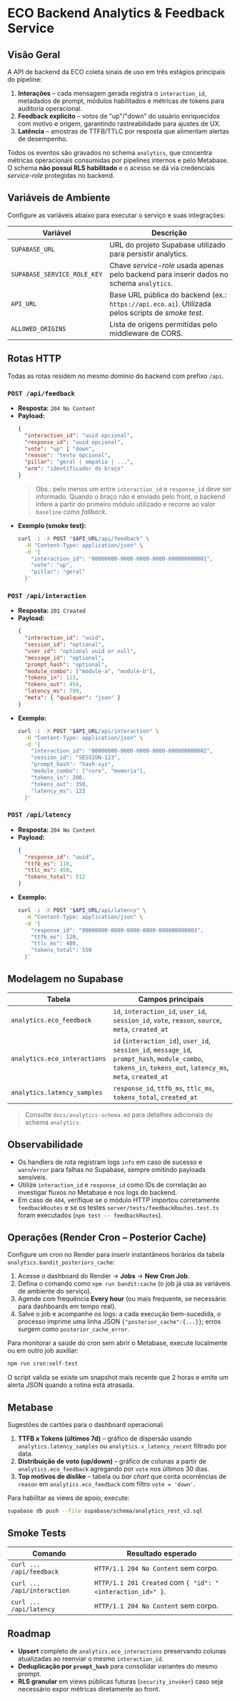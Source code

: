 # ECO Backend Analytics & Feedback Service

## Visão Geral
A API de backend da ECO coleta sinais de uso em três estágios principais do pipeline:

1. **Interações** – cada mensagem gerada registra o `interaction_id`, metadados de prompt, módulos habilitados e métricas de tokens para auditoria operacional.
2. **Feedback explícito** – votos de "up"/"down" do usuário enriquecidos com motivo e origem, garantindo rastreabilidade para ajustes de UX.
3. **Latência** – amostras de TTFB/TTLC por resposta que alimentam alertas de desempenho.

Todos os eventos são gravados no schema `analytics`, que concentra métricas operacionais consumidas por pipelines internos e pelo Metabase. O schema **não possui RLS habilitado** e o acesso se dá via credenciais _service-role_ protegidas no backend.

## Variáveis de Ambiente
Configure as variáveis abaixo para executar o serviço e suas integrações:

| Variável | Descrição |
| --- | --- |
| `SUPABASE_URL` | URL do projeto Supabase utilizado para persistir analytics. |
| `SUPABASE_SERVICE_ROLE_KEY` | Chave _service-role_ usada apenas pelo backend para inserir dados no schema `analytics`. |
| `API_URL` | Base URL pública do backend (ex.: `https://api.eco.ai`). Utilizada pelos scripts de _smoke test_. |
| `ALLOWED_ORIGINS` | Lista de origens permitidas pelo middleware de CORS. |

## Rotas HTTP
Todas as rotas residem no mesmo domínio do backend com prefixo `/api`.

### `POST /api/feedback`
* **Resposta:** `204 No Content`
* **Payload:**
  ```json
  {
    "interaction_id": "uuid opcional",
    "response_id": "uuid opcional",
    "vote": "up" | "down",
    "reason": "texto opcional",
    "pillar": "geral | empatia | ...",
    "arm": "identificador do braço"
  }
  ```
  > Obs.: pelo menos um entre `interaction_id` e `response_id` deve ser informado. Quando o braço não é enviado pelo front, o backend infere a partir do primeiro módulo utilizado e recorre ao valor `baseline` como _fallback_.
* **Exemplo (smoke test):**
  ```bash
  curl -i -X POST "$API_URL/api/feedback" \
    -H "Content-Type: application/json" \
    -d '{
      "interaction_id": "00000000-0000-0000-0000-000000000001",
      "vote": "up",
      "pillar": "geral"
    }'
  ```

### `POST /api/interaction`
* **Resposta:** `201 Created`
* **Payload:**
  ```json
  {
    "interaction_id": "uuid",
    "session_id": "optional",
    "user_id": "optional uuid or null",
    "message_id": "optional",
    "prompt_hash": "optional",
    "module_combo": ["module-a", "module-b"],
    "tokens_in": 123,
    "tokens_out": 456,
    "latency_ms": 789,
    "meta": { "qualquer": "json" }
  }
  ```
* **Exemplo:**
  ```bash
  curl -i -X POST "$API_URL/api/interaction" \
    -H "Content-Type: application/json" \
    -d '{
      "interaction_id": "00000000-0000-0000-0000-000000000002",
      "session_id": "SESSION-123",
      "prompt_hash": "hash-xyz",
      "module_combo": ["core", "memoria"],
      "tokens_in": 200,
      "tokens_out": 350,
      "latency_ms": 123
    }'
  ```

### `POST /api/latency`
* **Resposta:** `204 No Content`
* **Payload:**
  ```json
  {
    "response_id": "uuid",
    "ttfb_ms": 110,
    "ttlc_ms": 450,
    "tokens_total": 512
  }
  ```
* **Exemplo:**
  ```bash
  curl -i -X POST "$API_URL/api/latency" \
    -H "Content-Type: application/json" \
    -d '{
      "response_id": "00000000-0000-0000-0000-000000000003",
      "ttfb_ms": 120,
      "ttlc_ms": 480,
      "tokens_total": 550
    }'
  ```

## Modelagem no Supabase
| Tabela | Campos principais |
| --- | --- |
| `analytics.eco_feedback` | `id`, `interaction_id`, `user_id`, `session_id`, `vote`, `reason`, `source`, `meta`, `created_at` |
| `analytics.eco_interactions` | `id` (`interaction_id`), `user_id`, `session_id`, `message_id`, `prompt_hash`, `module_combo`, `tokens_in`, `tokens_out`, `latency_ms`, `meta`, `created_at` |
| `analytics.latency_samples` | `response_id`, `ttfb_ms`, `ttlc_ms`, `tokens_total`, `created_at` |

> Consulte `docs/analytics-schema.md` para detalhes adicionais do schema `analytics`.

## Observabilidade
* Os handlers de rota registram logs `info` em caso de sucesso e `warn`/`error` para falhas no Supabase, sempre omitindo payloads sensíveis.
* Utilize `interaction_id` e `response_id` como IDs de correlação ao investigar fluxos no Metabase e nos logs do backend.
* Em caso de `404`, verifique se o módulo HTTP importou corretamente `feedbackRoutes` e se os testes `server/tests/feedbackRoutes.test.ts` foram executados (`npm test -- feedbackRoutes`).

## Operações (Render Cron – Posterior Cache)

Configure um cron no Render para inserir instantâneos horários da tabela `analytics.bandit_posteriors_cache`:

1. Acesse o dashboard do Render → **Jobs** → **New Cron Job**.
2. Defina o comando como `npm run bandit:cache` (o job já usa as variáveis de ambiente do serviço).
3. Agende com frequência **Every hour** (ou mais frequente, se necessário para dashboards em tempo real).
4. Salve o job e acompanhe os logs: a cada execução bem-sucedida, o processo imprime uma linha JSON `{"posterior_cache":{...}}`; erros surgem como `posterior_cache_error`.

Para monitorar a saúde do cron sem abrir o Metabase, execute localmente ou em outro job auxiliar:

```bash
npm run cron:self-test
```

O script valida se existe um snapshot mais recente que 2 horas e emite um alerta JSON quando a rotina está atrasada.

## Metabase
Sugestões de cartões para o dashboard operacional:
1. **TTFB x Tokens (últimos 7d)** – gráfico de dispersão usando `analytics.latency_samples` ou `analytics.v_latency_recent` filtrado por data.
2. **Distribuição de voto (up/down)** – gráfico de colunas a partir de `analytics.eco_feedback` agregando por `vote` nos últimos 30 dias.
3. **Top motivos de dislike** – tabela ou _bar chart_ que conta ocorrências de `reason` em `analytics.eco_feedback` com filtro `vote = 'down'`.

Para habilitar as views de apoio, execute:
```bash
supabase db push --file supabase/schema/analytics_rest_v2.sql
```

## Smoke Tests
| Comando | Resultado esperado |
| --- | --- |
| `curl ... /api/feedback` | `HTTP/1.1 204 No Content` sem corpo. |
| `curl ... /api/interaction` | `HTTP/1.1 201 Created` com `{ "id": "<interaction_id>" }`. |
| `curl ... /api/latency` | `HTTP/1.1 204 No Content` sem corpo. |

## Roadmap
* **Upsert** completo de `analytics.eco_interactions` preservando colunas atualizadas ao reenviar o mesmo `interaction_id`.
* **Deduplicação por `prompt_hash`** para consolidar variantes do mesmo prompt.
* **RLS granular** em views públicas futuras (`security_invoker`) caso seja necessário expor métricas diretamente ao front.
